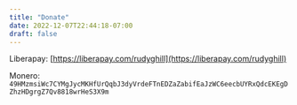 ```yaml
---
title: "Donate"
date: 2022-12-07T22:44:18-07:00
draft: false
---
```


Liberapay: [https://liberapay.com/rudyghill](https://liberapay.com/rudyghill)

Monero: ``49HMzmsiWc7CYMgJycMKHfUrQqbJ3dyVrdeFTnEDZaZabifEaJzWC6eecbUYRxQdcEKEgDZhzHDgrgZ7Qv8818wrHeS3X9m``
